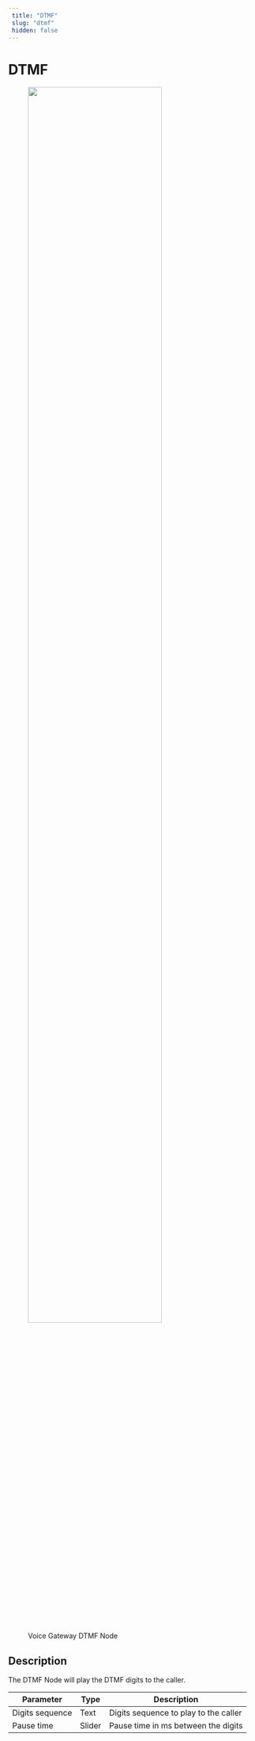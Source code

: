 ```yaml
---
 title: "DTMF" 
 slug: "dtmf" 
 hidden: false 
---
```

# DTMF

<figure>
  <img class="image-center" src="{{config.site_url}}ai/flow-nodes/images/vg/dtmf.png" width="80%" />
  <figcaption>Voice Gateway DTMF Node</figcaption>
</figure>

## Description
<div class="divider"></div>

The DTMF Node will play the DTMF digits to the caller.

| Parameter       | Type   | Description                           |
|-----------------|--------|---------------------------------------|
| Digits sequence | Text   | Digits sequence to play to the caller |
| Pause time      | Slider | Pause time in ms between the digits   |  